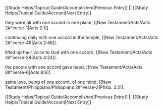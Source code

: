 [[Study Helps/Topical Guide/Accomplished|Previous Entry]]  ||  [[Study Helps/Topical Guide/Account|Next Entry]]

 they were all with one accord in one place, [[New Testament/Acts/Acts 2#^verse-1|Acts 2:1]].

 continuing daily with one accord in the temple, [[New Testament/Acts/Acts 2#^verse-46|Acts 2:46]].

 lifted up their voice to God with one accord, [[New Testament/Acts/Acts 4#^verse-24|Acts 4:24]].

 the people with one accord gave heed, [[New Testament/Acts/Acts 8#^verse-6|Acts 8:6]].

 same love, being of one accord, of one mind, [[New Testament/Philippians/Philippians 2#^verse-2|Philip. 2:2]].

[[Study Helps/Topical Guide/Accomplished|Previous Entry]]  ||  [[Study Helps/Topical Guide/Account|Next Entry]]